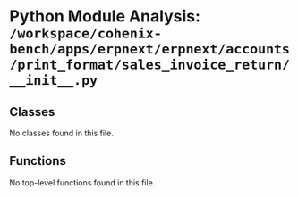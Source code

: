 # Python Module Analysis: `/workspace/cohenix-bench/apps/erpnext/erpnext/accounts/print_format/sales_invoice_return/__init__.py`

## Classes

No classes found in this file.


## Functions

No top-level functions found in this file.
